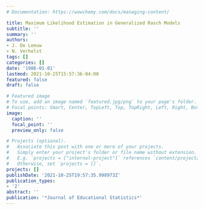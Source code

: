 ```yaml
---
# Documentation: https://wowchemy.com/docs/managing-content/

title: Maximum Likelihood Estimation in Generalized Rasch Models
subtitle: ''
summary: ''
authors:
- J. De Leeuw
- N. Verhelst
tags: []
categories: []
date: '1986-01-01'
lastmod: 2021-10-25T15:57:36-04:00
featured: false
draft: false

# Featured image
# To use, add an image named `featured.jpg/png` to your page's folder.
# Focal points: Smart, Center, TopLeft, Top, TopRight, Left, Right, BottomLeft, Bottom, BottomRight.
image:
  caption: ''
  focal_point: ''
  preview_only: false

# Projects (optional).
#   Associate this post with one or more of your projects.
#   Simply enter your project's folder or file name without extension.
#   E.g. `projects = ["internal-project"]` references `content/project/deep-learning/index.md`.
#   Otherwise, set `projects = []`.
projects: []
publishDate: '2021-10-25T19:57:35.998973Z'
publication_types:
- '2'
abstract: ''
publication: '*Journal of Educational Statistics*'
---
```

